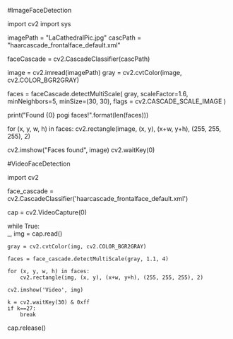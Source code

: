 #ImageFaceDetection

import cv2
import sys

imagePath = "LaCathedralPic.jpg"
cascPath = "haarcascade_frontalface_default.xml"

faceCascade = cv2.CascadeClassifier(cascPath)

image = cv2.imread(imagePath)
gray = cv2.cvtColor(image, cv2.COLOR_BGR2GRAY)

faces = faceCascade.detectMultiScale(
    gray,
    scaleFactor=1.6,
    minNeighbors=5,
    minSize=(30, 30),
    flags = cv2.CASCADE_SCALE_IMAGE
)

print("Found {0} pogi faces!".format(len(faces)))

for (x, y, w, h) in faces:
    cv2.rectangle(image, (x, y), (x+w, y+h), (255, 255, 255), 2)

cv2.imshow("Faces found", image)
cv2.waitKey(0)


#VideoFaceDetection

import cv2  
  
face_cascade = cv2.CascadeClassifier('haarcascade_frontalface_default.xml')  
  
cap = cv2.VideoCapture(0)

while True:   
    _, img = cap.read()  
   
    gray = cv2.cvtColor(img, cv2.COLOR_BGR2GRAY)  
  
    faces = face_cascade.detectMultiScale(gray, 1.1, 4)  
   
    for (x, y, w, h) in faces:  
        cv2.rectangle(img, (x, y), (x+w, y+h), (255, 255, 255), 2)  
  
    cv2.imshow('Video', img)  
  
    k = cv2.waitKey(30) & 0xff  
    if k==27:  
        break  
          
cap.release()  
